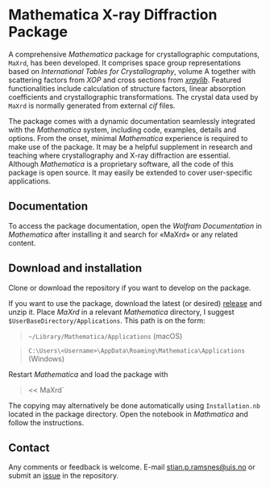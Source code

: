 # Mathematica X-ray Diffraction Package
A comprehensive _Mathematica_ package for crystallographic computations, `MaXrd`, has been developed. It comprises space group representations based on _International Tables for Crystallography_, volume A together with scattering factors from _XOP_ and cross sections from [_xraylib_](https://github.com/tschoonj/xraylib).
Featured functionalities include calculation of structure factors, linear absorption coefficients and crystallographic transformations. The crystal data used by `MaXrd` is normally generated from external _cif_ files.

The package comes with a dynamic documentation seamlessly integrated with the _Mathematica_ system, including code, examples, details and options. From the onset, minimal _Mathematica_ experience is required to make use of the package. It may be a helpful supplement in research and teaching where crystallography and X-ray diffraction are essential. Although _Mathematica_ is a proprietary software, all the code of this package is open source. It may easily be extended to cover user-specific applications.


## Documentation
To access the package documentation, open the _Wolfram Documentation_ in _Mathematica_ after installing it and search for «MaXrd» or any related content.


## Download and installation
Clone or download the repository if you want to develop on the package.

If you want to use the package, download the latest (or desired) [release](https://github.com/Stianpr20/MaXrd/releases) and unzip it.
Place _MaXrd_ in a relevant _Mathematica_ directory, I suggest `$UserBaseDirectory/Applications`.
This path is on the form:

> `~/Library/Mathematica/Applications` (macOS)

> `C:\Users\<Username>\AppData\Roaming\Mathematica\Applications` (Windows)

Restart _Mathematica_ and load the package with
> << MaXrd`

The copying may alternatively be done automatically using `Installation.nb` located in the package directory. Open the notebook in _Mathmatica_ and follow the instructions. 

## Contact
Any comments or feedback is welcome. E-mail stian.p.ramsnes@uis.no or submit an [issue](https://github.com/Stianpr20/MaXrd/issues) in the repository.